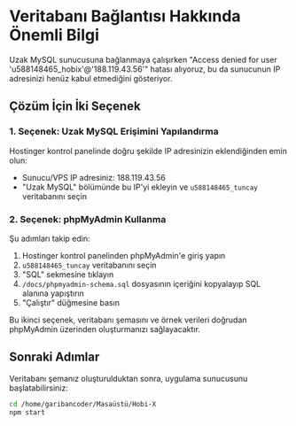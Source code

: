 # Veritabanı Bağlantısı Hakkında Önemli Bilgi

Uzak MySQL sunucusuna bağlanmaya çalışırken "Access denied for user 'u588148465_hobix'@'188.119.43.56'" hatası alıyoruz, bu da sunucunun IP adresinizi henüz kabul etmediğini gösteriyor.

## Çözüm İçin İki Seçenek

### 1. Seçenek: Uzak MySQL Erişimini Yapılandırma
Hostinger kontrol panelinde doğru şekilde IP adresinizin eklendiğinden emin olun:
- Sunucu/VPS IP adresiniz: 188.119.43.56
- "Uzak MySQL" bölümünde bu IP'yi ekleyin ve `u588148465_tuncay` veritabanını seçin

### 2. Seçenek: phpMyAdmin Kullanma
Şu adımları takip edin:
1. Hostinger kontrol panelinden phpMyAdmin'e giriş yapın
2. `u588148465_tuncay` veritabanını seçin
3. "SQL" sekmesine tıklayın
4. `/docs/phpmyadmin-schema.sql` dosyasının içeriğini kopyalayıp SQL alanına yapıştırın
5. "Çalıştır" düğmesine basın

Bu ikinci seçenek, veritabanı şemasını ve örnek verileri doğrudan phpMyAdmin üzerinden oluşturmanızı sağlayacaktır.

## Sonraki Adımlar
Veritabanı şemanız oluşturulduktan sonra, uygulama sunucusunu başlatabilirsiniz:

```bash
cd /home/garibancoder/Masaüstü/Hobi-X
npm start
```
